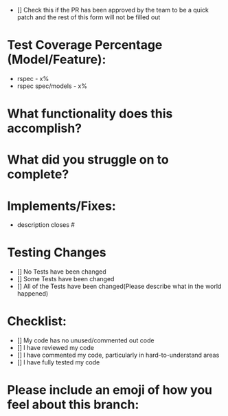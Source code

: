 - [] Check this if the PR has been approved by the team to be a quick patch and the rest of this form will not be filled out

# Test Coverage Percentage (Model/Feature):
- rspec - x%
- rspec spec/models - x%

# What functionality does this accomplish?


# What did you struggle on to complete?


# Implements/Fixes:
* description
closes #

# Testing Changes
- [] No Tests have been changed
- [] Some Tests have been changed
- [] All of the Tests have been changed(Please describe what in the world happened)

# Checklist:

- [] My code has no unused/commented out code
- [] I have reviewed my code
- [] I have commented my code, particularly in hard-to-understand areas
- [] I have fully tested my code

# Please include an emoji of how you feel about this branch:
